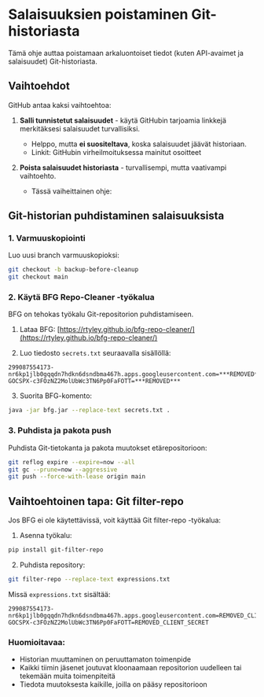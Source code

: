 # Salaisuuksien poistaminen Git-historiasta

Tämä ohje auttaa poistamaan arkaluontoiset tiedot (kuten API-avaimet ja salaisuudet) Git-historiasta.

## Vaihtoehdot

GitHub antaa kaksi vaihtoehtoa:

1. **Salli tunnistetut salaisuudet** - käytä GitHubin tarjoamia linkkejä merkitäksesi salaisuudet turvallisiksi.
   - Helppo, mutta **ei suositeltava**, koska salaisuudet jäävät historiaan.
   - Linkit: GitHubin virheilmoituksessa mainitut osoitteet

2. **Poista salaisuudet historiasta** - turvallisempi, mutta vaativampi vaihtoehto.
   - Tässä vaiheittainen ohje:

## Git-historian puhdistaminen salaisuuksista

### 1. Varmuuskopiointi

Luo uusi branch varmuuskopioksi:
```bash
git checkout -b backup-before-cleanup
git checkout main
```

### 2. Käytä BFG Repo-Cleaner -työkalua

BFG on tehokas työkalu Git-repositorion puhdistamiseen.

1. Lataa BFG: [https://rtyley.github.io/bfg-repo-cleaner/](https://rtyley.github.io/bfg-repo-cleaner/)

2. Luo tiedosto `secrets.txt` seuraavalla sisällöllä:
```
299087554173-nr6kp1jlb0gqqdn7hdkn6dsndbma467h.apps.googleusercontent.com=***REMOVED***
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=***REMOVED***
```

3. Suorita BFG-komento:
```bash
java -jar bfg.jar --replace-text secrets.txt .
```

### 3. Puhdista ja pakota push

Puhdista Git-tietokanta ja pakota muutokset etärepositorioon:

```bash
git reflog expire --expire=now --all
git gc --prune=now --aggressive
git push --force-with-lease origin main
```

## Vaihtoehtoinen tapa: Git filter-repo

Jos BFG ei ole käytettävissä, voit käyttää Git filter-repo -työkalua:

1. Asenna työkalu:
```bash
pip install git-filter-repo
```

2. Puhdista repository:
```bash
git filter-repo --replace-text expressions.txt
```

Missä `expressions.txt` sisältää:
```
299087554173-nr6kp1jlb0gqqdn7hdkn6dsndbma467h.apps.googleusercontent.com=REMOVED_CLIENT_ID
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=REMOVED_CLIENT_SECRET
```

### Huomioitavaa:

- Historian muuttaminen on peruuttamaton toimenpide
- Kaikki tiimin jäsenet joutuvat kloonaamaan repositorion uudelleen tai tekemään muita toimenpiteitä
- Tiedota muutoksesta kaikille, joilla on pääsy repositorioon 